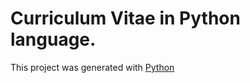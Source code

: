 # Curriculum Vitae in Python language.

This project was generated with [Python](https://python.org)


